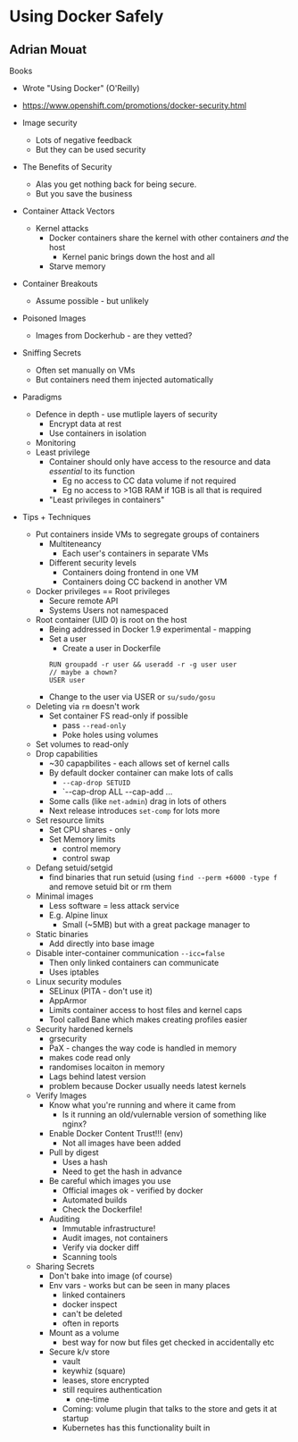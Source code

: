 # Using Docker Safely
## Adrian Mouat

Books
* Wrote "Using Docker" (O'Reilly)
* https://www.openshift.com/promotions/docker-security.html

* Image security
  * Lots of negative feedback
  * But they can be used security
* The Benefits of Security
  * Alas you get nothing back for being secure.
  * But you save the business
* Container Attack Vectors
  * Kernel attacks
    * Docker containers share the kernel with other containers *and* the host
      * Kernel panic brings down the host and all 
    * Starve memory
 * Container Breakouts
   * Assume possible - but unlikely
 * Poisoned Images
   * Images from Dockerhub - are they vetted?
 * Sniffing Secrets
   * Often set manually on VMs
   * But containers need them injected automatically
* Paradigms
  * Defence in depth - use mutliple layers of security
    * Encrypt data at rest
    * Use containers in isolation
  * Monitoring
  * Least privilege
    * Container should only have access to the resource and data *essential* to its function
      * Eg no access to CC data volume if not required
      * Eg no access to >1GB RAM if 1GB is all that is required
    * "Least privileges in containers" 
* Tips + Techniques
  * Put containers inside VMs to segregate groups of containers
    * Multiteneancy
      * Each user's containers in separate VMs
    * Different security levels
      * Containers doing frontend in one VM
      * Containers doing CC backend in another VM
   * Docker privileges == Root privileges
     * Secure remote API
     * Systems Users not namespaced
  * Root container (UID 0) is root on the host
    * Being addressed in Docker 1.9 experimental - mapping
    * Set a user
      * Create a user in Dockerfile
      ```
      RUN groupadd -r user && useradd -r -g user user
      // maybe a chown?
      USER user
      ```
    * Change to the user via USER or `su/sudo/gosu`
  * Deleting via `rm` doesn't work
    * Set container FS read-only if possible
      * pass `--read-only`
      * Poke holes using volumes
  * Set volumes to read-only
  * Drop capabilities
    * ~30 capapbilites - each allows set of kernel calls
    * By default docker container can make lots of calls
      * `--cap-drop SETUID `
      * `--cap-drop ALL --cap-add ...
    * Some calls (like `net-admin`) drag in lots of others
    * Next release introduces `set-comp` for lots more
  * Set resource limits
    * Set CPU shares - only
    * Set Memory limits
      * control memory
      * control swap
  * Defang setuid/setgid
    * find binaries that run setuid (using `find --perm +6000 -type f` and remove setuid bit or rm them
  * Minimal images
    * Less software = less attack service
    * E.g. Alpine linux
      * Small (~5MB) but with a great package manager to 
  * Static binaries
    * Add directly into base image
  * Disable inter-container communication `--icc=false`
    * Then only linked containers can communicate
    * Uses iptables
  * Linux security modules
    * SELinux (PITA - don't use it)
    * AppArmor
     * Limits container access to host files and kernel caps
     * Tool called Bane which makes creating profiles easier
  * Security hardened kernels
    * grsecurity
     * PaX - changes the way code is handled in memory
      * makes code read only
      * randomises locaiton in memory
    * Lags behind latest version
    * problem because Docker usually needs latest kernels
  * Verify Images
    * Know what you're running and where it came from 
      * Is it running an old/vulernable version of something like nginx?
    * Enable Docker Content Trust!!! (env)
      * Not all images have been added
    * Pull by digest
      * Uses a hash
      * Need to get the hash in advance
    * Be careful which images you use
      * Official images ok - verified by docker
      * Automated builds
      * Check the Dockerfile!
    * Auditing
      * Immutable infrastructure!
      * Audit images, not containers
      * Verify via docker diff
      * Scanning tools
  * Sharing Secrets
    * Don't bake into image (of course)
    * Env vars - works but can be seen in many places
      * linked containers
      * docker inspect
      * can't be deleted
      * often in reports
    * Mount as a volume
      * best way for now but files get checked in accidentally etc
    * Secure k/v store
      * vault
      * keywhiz (square)
      * leases, store encrypted
      * still requires authentication
        * one-time 
      * Coming: volume plugin that talks to the store and gets it at startup
      * Kubernetes has this functionality built in
